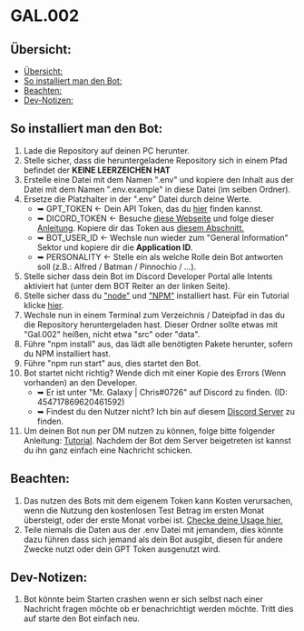 # GAL.002

## Übersicht:

- [Übersicht:](#übersicht)
- [So installiert man den Bot:](#so-installiert-man-den-bot)
- [Beachten:](#beachten)
- [Dev-Notizen:](#dev-notizen)

## So installiert man den Bot:

1. Lade die Repository auf deinen PC herunter.
2. Stelle sicher, dass die heruntergeladene Repository sich in einem Pfad befindet der **KEINE LEERZEICHEN HAT**
3. Erstelle eine Datei mit dem Namen ".env" und kopiere den Inhalt aus der Datei mit dem Namen ".env.example" in diese Datei (im selben Ordner).
4. Ersetze die Platzhalter in der ".env" Datei durch deine Werte.
    *    ➥ GPT_TOKEN <- Dein API Token, das du [hier](https://platform.openai.com/account/api-keys) finden kannst.
    *    ➥ DICORD_TOKEN  <- Besuche [diese Webseite](https://discord.com/developers/applications) und folge dieser [Anleitung](https://discordjs.guide/preparations/setting-up-a-bot-application.html#creating-your-bot). Kopiere dir das Token aus [diesem Abschnitt.](https://discordjs.guide/preparations/setting-up-a-bot-application.html#your-bot-s-token)
    *    ➥ BOT_USER_ID <- Wechsle nun wieder zum "General Information" Sektor und kopiere dir die **Application ID**.
    *    ➥ PERSONALITY <- Stelle ein als welche Rolle dein Bot antworten soll (z.B.: Alfred / Batman / Pinnochio / ...).
5. Stelle sicher dass dein Bot im Discord Developer Portal alle Intents aktiviert hat (unter dem BOT Reiter an der linken Seite).
6. Stelle sicher dass du ["node"](https://nodejs.org/en) und ["NPM"](https://www.npmjs.com) installiert hast. Für ein Tutorial klicke [hier](https://phoenixnap.com/kb/install-node-js-npm-on-windows).
7. Wechsle nun in einem Terminal zum Verzeichnis / Dateipfad in das du die Repository heruntergeladen hast. Dieser Ordner sollte etwas mit "Gal.002" heißen, nicht etwa "src" oder "data".
8. Führe "npm install" aus, das lädt alle benötigten Pakete herunter, sofern du NPM installiert hast.
9. Führe "npm run start" aus, dies startet den Bot.
10. Bot startet nicht richtig? Wende dich mit einer Kopie des Errors (Wenn vorhanden) an den Developer.
    *    ➥ Er ist unter "Mr. Galaxy | Chris#0726" auf Discord zu finden. (ID: 454717869620461592)
    *    ➥ Findest du den Nutzer nicht? Ich bin auf diesem [Discord Server](https://discord.gg/EmScKUnaPe) zu finden.   
11. Um deinen Bot nun per DM nutzen zu können, folge bitte folgender Anleitung: [Tutorial](https://discordjs.guide/preparations/adding-your-bot-to-servers.html#bot-invite-links). Nachdem der Bot dem Server beigetreten ist kannst du ihn ganz einfach eine Nachricht schicken.

## Beachten:
1. Das nutzen des Bots mit dem eigenem Token kann Kosten verursachen, wenn die Nutzung den kostenlosen Test Betrag im ersten Monat übersteigt, oder der erste Monat vorbei ist. [Checke deine Usage hier.](https://platform.openai.com/account/usage)
2. Teile niemals die Daten aus der .env Datei mit jemandem, dies könnte dazu führen dass sich jemand als dein Bot ausgibt, diesen für andere Zwecke nutzt oder dein GPT Token ausgenutzt wird. 

## Dev-Notizen:
1. Bot könnte beim Starten crashen wenn er sich selbst nach einer Nachricht fragen möchte ob er benachrichtigt werden möchte. Tritt dies auf starte den Bot einfach neu.